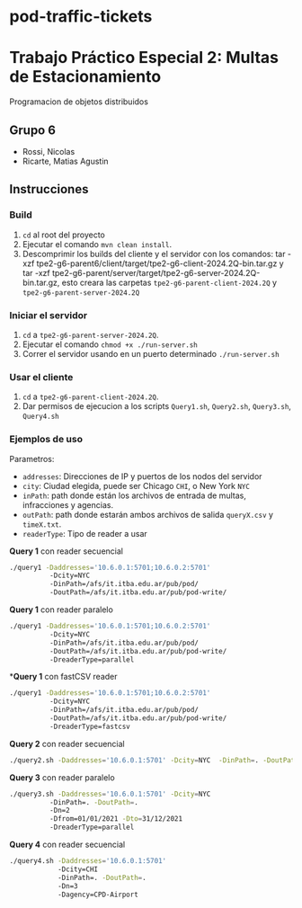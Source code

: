 # pod-traffic-tickets
# Trabajo Práctico Especial 2: Multas de Estacionamiento
Programacion de objetos distribuidos

## Grupo 6
- Rossi, Nicolas
- Ricarte, Matias Agustin

## Instrucciones
### Build
1. `cd` al root del proyecto
2. Ejecutar el comando `mvn clean install`.
3. Descomprimir los builds del cliente y el servidor con los comandos: tar -xzf tpe2-g6-parent6/client/target/tpe2-g6-client-2024.2Q-bin.tar.gz y tar -xzf tpe2-g6-parent/server/target/tpe2-g6-server-2024.2Q-bin.tar.gz, esto creara las carpetas `tpe2-g6-parent-client-2024.2Q` y `tpe2-g6-parent-server-2024.2Q`

### Iniciar el servidor
1. `cd` a `tpe2-g6-parent-server-2024.2Q`.
2. Ejecutar el comando `chmod +x ./run-server.sh`
3. Correr el servidor usando en un puerto determinado `./run-server.sh`

### Usar el cliente
1. `cd` a `tpe2-g6-parent-client-2024.2Q`.
2. Dar permisos de ejecucion a los scripts `Query1.sh`, `Query2.sh`, `Query3.sh`, `Query4.sh`

### Ejemplos de uso
Parametros: 
- `addresses`: Direcciones de IP y puertos de los nodos del servidor
- `city`: Ciudad elegida, puede ser Chicago `CHI`, o New York `NYC`
- `inPath`: path donde están los archivos de entrada de multas, infracciones y agencias.
- `outPath`: path donde estarán ambos archivos de salida `queryX.csv` y `timeX.txt`.
- `readerType`: Tipo de reader a usar

**Query 1** con reader secuencial
```bash
./query1 -Daddresses='10.6.0.1:5701;10.6.0.2:5701' 
          -Dcity=NYC 
          -DinPath=/afs/it.itba.edu.ar/pub/pod/ 
          -DoutPath=/afs/it.itba.edu.ar/pub/pod-write/
```
**Query 1** con reader paralelo
```bash
./query1 -Daddresses='10.6.0.1:5701;10.6.0.2:5701' 
          -Dcity=NYC 
          -DinPath=/afs/it.itba.edu.ar/pub/pod/ 
          -DoutPath=/afs/it.itba.edu.ar/pub/pod-write/
          -DreaderType=parallel
```
***Query 1** con fastCSV reader
```bash
./query1 -Daddresses='10.6.0.1:5701;10.6.0.2:5701' 
          -Dcity=NYC 
          -DinPath=/afs/it.itba.edu.ar/pub/pod/ 
          -DoutPath=/afs/it.itba.edu.ar/pub/pod-write/
          -DreaderType=fastcsv
```
**Query 2** con reader secuencial
```bash
./query2.sh -Daddresses='10.6.0.1:5701' -Dcity=NYC  -DinPath=. -DoutPath=.
```
**Query 3** con reader paralelo
```bash
./query3.sh -Daddresses='10.6.0.1:5701' -Dcity=NYC  
          -DinPath=. -DoutPath=. 
          -Dn=2 
          -Dfrom=01/01/2021 -Dto=31/12/2021
          -DreaderType=parallel
```
**Query 4** con reader secuencial
```bash
./query4.sh -Daddresses='10.6.0.1:5701' 
            -Dcity=CHI  
            -DinPath=. -DoutPath=. 
            -Dn=3 
            -Dagency=CPD-Airport
```